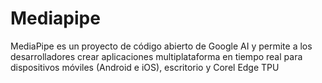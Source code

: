 # Mediapipe
MediaPipe es un proyecto de código abierto de Google AI y permite a los  desarrolladores crear aplicaciones multiplataforma en tiempo real para dispositivos  móviles (Android e iOS), escritorio y Corel Edge TPU
